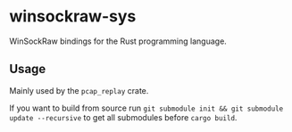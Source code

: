 # winsockraw-sys
WinSockRaw bindings for the Rust programming language.

## Usage
Mainly used by the `pcap_replay` crate.

If you want to build from source run `git submodule init && git submodule update --recursive` to get all submodules before `cargo build`.